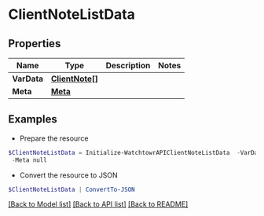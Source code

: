 # ClientNoteListData
## Properties

Name | Type | Description | Notes
------------ | ------------- | ------------- | -------------
**VarData** | [**ClientNote[]**](ClientNote.md) |  | 
**Meta** | [**Meta**](Meta.md) |  | 

## Examples

- Prepare the resource
```powershell
$ClientNoteListData = Initialize-WatchtowrAPIClientNoteListData  -VarData null `
 -Meta null
```

- Convert the resource to JSON
```powershell
$ClientNoteListData | ConvertTo-JSON
```

[[Back to Model list]](../README.md#documentation-for-models) [[Back to API list]](../README.md#documentation-for-api-endpoints) [[Back to README]](../README.md)

